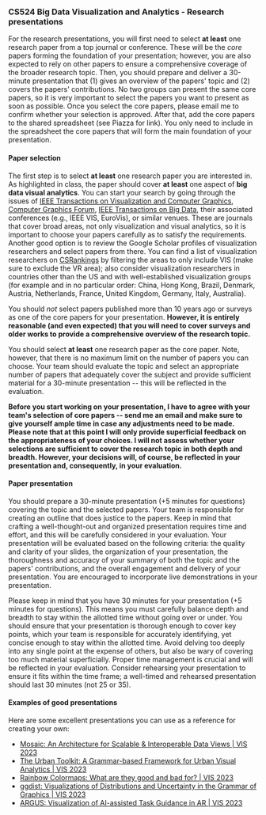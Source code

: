 ### CS524 Big Data Visualization and Analytics - Research presentations


For the research presentations, you will first need to select **at least** one research paper from a top journal or conference. These will be the *core* papers forming the foundation of your presentation; however, you are also expected to rely on other papers to ensure a comprehensive coverage of the broader research topic. Then, you should prepare and deliver a 30-minute presentation that (1) gives an overview of the papers' topic and (2) covers the papers' contributions. No two groups can present the same core papers, so it is very important to select the papers you want to present as soon as possible. Once you select the core papers, please email me to confirm whether your selection is approved. After that, add the core papers to the shared spreadsheet (see Piazza for link). You only need to include in the spreadsheet the core papers that will form the main foundation of your presentation.

#### Paper selection

The first step is to select **at least** one research paper you are interested in. As highlighted in class, the paper should cover **at least** one aspect of **big data visual analytics**. You can start your search by going through the issues of [IEEE Transactions on Visualization and Computer Graphics](https://ieeexplore.ieee.org/xpl/RecentIssue.jsp?punumber=2945), [Computer Graphics Forum](https://onlinelibrary.wiley.com/journal/14678659), [IEEE Transactions on Big Data](https://ieeexplore.ieee.org/xpl/RecentIssue.jsp?punumber=6687317), their associated conferences (e.g., IEEE VIS, EuroVis), or similar venues. These are journals that cover broad areas, not only visualization and visual analytics, so it is important to choose your papers carefully as to satisfy the requirements. Another good option is to review the Google Scholar profiles of visualization researchers and select papers from there. You can find a list of visualization researchers on [CSRankings](https://csrankings.org/#/index?visualization&us) by filtering the areas to only include VIS (make sure to exclude the VR area); also consider visualization researchers in countries other than the US and with well-established visualization groups (for example and in no particular order: China, Hong Kong, Brazil, Denmark, Austria, Netherlands, France, United Kingdom, Germany, Italy, Australia).

You should *not* select papers published more than 10 years ago or surveys as one of the core papers for your presentation. **However, it is entirely reasonable (and even expected) that you will need to cover surveys and older works to provide a comprehensive overview of the research topic.**

You should select **at least** one research paper as the core paper. Note, however, that there is no maximum limit on the number of papers you can choose. Your team should evaluate the topic and select an appropriate number of papers that adequately cover the subject and provide sufficient material for a 30-minute presentation -- this will be reflected in the evaluation.

**Before you start working on your presentation, I have to agree with your team's selection of core papers -- send me an email and make sure to give yourself ample time in case any adjustments need to be made. Please note that at this point I will only provide superficial feedback on the appropriateness of your choices. I will not assess whether your selections are sufficient to cover the research topic in both depth and breadth. However, your decisions will, of course, be reflected in your presentation and, consequently, in your evaluation.**

#### Paper presentation

You should prepare a 30-minute presentation (+5 minutes for questions) covering the topic and the selected papers. Your team is responsible for creating an outline that does justice to the papers. Keep in mind that crafting a well-thought-out and organized presentation requires time and effort, and this will be carefully considered in your evaluation. Your presentation will be evaluated based on the following criteria: the quality and clarity of your slides, the organization of your presentation, the thoroughness and accuracy of your summary of both the topic and the papers' contributions, and the overall engagement and delivery of your presentation. You are encouraged to incorporate live demonstrations in your presentation.

Please keep in mind that you have 30 minutes for your presentation (+5 minutes for questions). This means you must carefully balance depth and breadth to stay within the allotted time without going over or under. You should ensure that your presentation is thorough enough to cover key points, which your team is responsible for accurately identifying, yet concise enough to stay within the allotted time. Avoid delving too deeply into any single point at the expense of others, but also be wary of covering too much material superficially. Proper time management is crucial and will be reflected in your evaluation. Consider rehearsing your presentation to ensure it fits within the time frame; a well-timed and rehearsed presentation should last 30 minutes (not 25 or 35).

#### Examples of good presentations

Here are some excellent presentations you can use as a reference for creating your own:

- [Mosaic: An Architecture for Scalable & Interoperable Data Views | VIS 2023](https://www.youtube.com/watch?v=txIvM1dA3EM)
- [The Urban Toolkit: A Grammar-based Framework for Urban Visual Analytics | VIS 2023](https://www.youtube.com/watch?v=LF27VgtUGQ4)
- [Rainbow Colormaps: What are they good and bad for? | VIS 2023](https://www.youtube.com/watch?v=uqIVnWz_eOY)
- [ggdist: Visualizations of Distributions and Uncertainty in the Grammar of Graphics | VIS 2023 ](https://www.youtube.com/watch?v=htJORACnb54)
- [ARGUS: Visualization of AI-assisted Task Guidance in AR | VIS 2023](https://www.youtube.com/watch?v=qBDonJbkDjQ)
